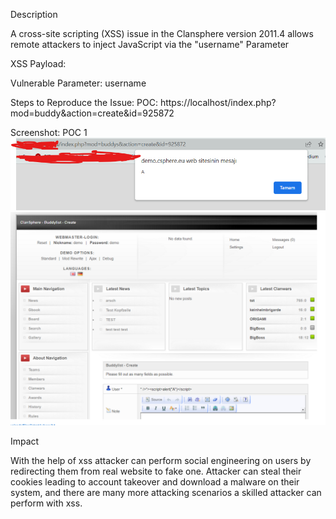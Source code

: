 Description

A cross-site scripting (XSS) issue in the Clansphere version 2011.4 allows remote attackers to inject JavaScript via the "username" Parameter

XSS Payload: <script>alert("username_XSS")</script>

Vulnerable Parameter: username

Steps to Reproduce the Issue: POC: https://localhost/index.php?mod=buddy&action=create&id=925872

Screenshot: POC 1
![alt text](https://github.com/sinemsahn/POC/blob/main/Ekran%20g%C3%B6r%C3%BCnt%C3%BCs%C3%BC%202022-10-08%20145652.png)
![alt text](https://github.com/sinemsahn/POC/blob/main/Ekran%20g%C3%B6r%C3%BCnt%C3%BCs%C3%BC%202022-10-08%20145704.png)


Impact

With the help of xss attacker can perform social engineering on users by redirecting them from real website to fake one. Attacker can steal their cookies leading to account takeover and download a malware on their system, and there are many more attacking scenarios a skilled attacker can perform with xss.
